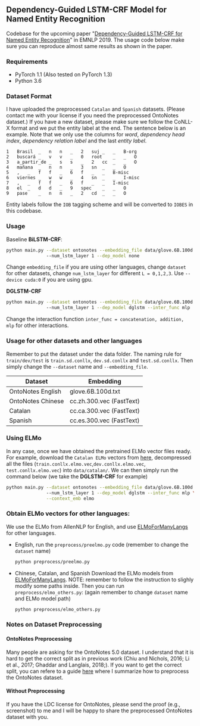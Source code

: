 ## Dependency-Guided LSTM-CRF Model for Named Entity Recognition

Codebase for the upcoming paper "[Dependency-Guided LSTM-CRF for Named Entity Recognition](https://www.aclweb.org/anthology/D19-1399.pdf)" in EMNLP 2019. 
The usage code below make sure you can reproduce almost same results as shown in the paper.

### Requirements
* PyTorch 1.1 (Also tested on PyTorch 1.3)
* Python 3.6

### Dataset Format

I have uploaded the preprocessed `Catalan` and `Spanish` datasets. (Please contact me with your license if you need the preprocessed OntoNotes dataset.)
If you have a new dataset, please make sure we follow the CoNLL-X format and we put the entity label at the end.
The sentence below is an example.
Note that we only use the columns for *word*, *dependency head index*, *dependency relation label* and the last *entity label*.
```
1	Brasil	_	n	n	_	2	suj	_	_	B-org
2	buscará	_	v	v	_	0	root	_	_	O
3	a_partir_de	_	s	s	_	2	cc	_	_	O
4	mañana	_	n	n	_	3	sn	_	_	O
5	,	_	f	f	_	6	f	_	_	B-misc
6	viernes	_	w	w	_	4	sn	_	_	I-misc
7	,	_	f	f	_	6	f	_	_	I-misc
8	el	_	d	d	_	9	spec	_	_	O
9	pase	_	n	n	_	2	cd	_	_	O
```
Entity labels follow the `IOB` tagging scheme and will be converted to `IOBES` in this codebase.

### Usage

Baseline **BiLSTM-CRF**:
```bash
python main.py --dataset ontonotes --embedding_file data/glove.6B.100d.txt \ 
               --num_lstm_layer 1 --dep_model none
```
Change `embedding_file` if you are using other languages, change `dataset` for other datasets, change `num_lstm_layer` for different `L = 0,1,2,3`. Use `--device cuda:0` if you are using gpu.

**DGLSTM-CRF**
```bash
python main.py --dataset ontonotes --embedding_file data/glove.6B.100d.txt \ 
               --num_lstm_layer 1 --dep_model dglstm --inter_func mlp
```
Change the interaction function `inter_func = concatenation, addition, mlp` for other interactions.  


### Usage for other datasets and other languages
Remember to put the dataset under the data folder. The naming rule for `train/dev/test` is `train.sd.conllx`, `dev.sd.conllx` and `test.sd.conllx`.
Then simply change the `--dataset` name and `--embedding_file`. 

Dataset | Embedding
------------ | -------------
OntoNotes English | glove.6B.100d.txt
OntoNotes Chinese | cc.zh.300.vec (FastText)
Catalan | cc.ca.300.vec (FastText)
Spanish | cc.es.300.vec (FastText)



### Using ELMo
In any case, once we have obtained the pretrained ELMo vector files ready.
For example, download the `Catalan ELMo` vectors from [here](https://drive.google.com/open?id=1bGCRy4pYDWBcEae5sTSIcdu6PwWgz7Kn), decompressed all the files (`train.conllx.elmo.vec`,`dev.conllx.elmo.vec`, `test.conllx.elmo.vec`) into `data/catalan/`.
We can then simply run the command below (we take the **DGLSTM-CRF** for example)
```bash
python main.py --dataset ontonotes --embedding_file data/glove.6B.100d.txt \ 
               --num_lstm_layer 1 --dep_model dglstm --inter_func mlp \
               --context_emb elmo
```
### Obtain ELMo vectors for other languages:
We use the ELMo from AllenNLP for English, and use [ELMoForManyLangs](https://github.com/HIT-SCIR/ELMoForManyLangs) for other languages.
* English, run the `preprocess/preelmo.py` code (remember to change the `dataset` name)
  ```bash
  python preprocess/preelmo.py
  ``` 
* Chinese, Catalan, and Spanish
  Download the ELMo models from [ELMoForManyLangs](https://github.com/HIT-SCIR/ELMoForManyLangs). NOTE: remember to follow the instruction to slighly modify some paths inside.
  Then you can run `preprocess/elmo_others.py`: (again remember to change `dataset` name and ELMo model path)
  ```bash
  python preprocess/elmo_others.py
  ```


### Notes on Dataset Preprocessing

#### OntoNotes Preprocessing
Many people are asking for the OntoNotes 5.0 dataset. 
I understand that it is hard to get the correct split as in previous work (Chiu and Nichols, 2016; Li et al., 2017; Ghaddar and Langlais, 2018;).
If you want to get the correct split, you can refere to a guide [here](https://github.com/allanj/pytorch_lstmcrf/blob/master/docs/benchmark.md) where 
I summarize how to preprocess the OntoNotes dataset.

#### Without Preprocessing
If you have the LDC license for OntoNotes, please send the proof (e.g., screenshot) to me and I will be happy to share the 
preprocessed OntoNotes dataset with you.
 